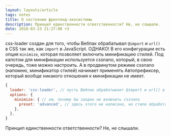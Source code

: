 ```yaml
---
layout: layouts/article
tags: notes
title: О состоянии фронтенд-экосистемы
description: Принцип единственности ответственности? Не, не слышали.
date: 2018-03-23 21:27:00 +3
---
```

css-loader создан для того, чтобы Вебпак обрабатывал `@import` и `url()` в CSS так же, как `import` в JavaScript. ОДНАКО! В его конфигурации есть опция `minimize`, которая позволяет включить минификацию стилей. Под капотом для минификации используется cssnano, который, в свою очередь, тоже можно настроить. А в продвинутом режиме cssnano (напомню, минификатор стилей) начинает применять Автопрефиксер, который вообще никакого отношения к минификации не имеет.

```js
{
  loader: 'css-loader', // пусть Вебпак обрабатывает @import и url() в CSS
  options: {
    minimize: { // хм, почему бы заодно не включить cssnano
      preset: 'advanced', // здесь этого не написано, но стили обработаются Автопрефиксером, потому что?..
    },
  },
}
```

Принцип единственности ответственности? Не, не слышали.
